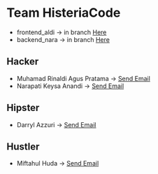# Team HisteriaCode
- frontend_aldi -> in branch [Here](https://github.com/aldiipratama/Heart/tree/frontend_aldi)
- backend_nara -> in branch [Here](https://github.com/aldiipratama/Heart/tree/backend_nara)
## Hacker
- Muhamad Rinaldi Agus Pratama -> [Send Email](mailto:paldi0013@gmail.com)
- Narapati Keysa Anandi -> [Send Email](mailto:narapatikeysa00@gmail.com)

## Hipster
- Darryl Azzuri -> [Send Email](mailto:darrylazzuri10@gmail.com)

## Hustler
- Miftahul Huda -> [Send Email](mailto:heromiftah2004@gmail.com)
